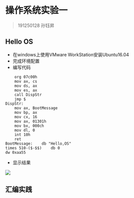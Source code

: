 # 操作系统实验一

> 191250128 孙钰昇

## Hello OS

- 在windows上使用VMware WorkStation安装Ubuntu16.04
- 完成环境配置
- 编写代码

```apl
    org 07c00h
	mov ax, cs
	mov ds, ax
	mov es, ax
	call DispStr
	jmp $
DispStr:
	mov ax, BootMessage
	mov bp, ax
	mov cx, 16
	mov ax, 01301h
	mov bx, 000ch
	mov dl, 0
	int 10h
	ret
BootMessage:	db "Hello,OS"
times 510-($-$$)	db 0
dw 0xaa55
```

- 显示结果

![](C:\Users\rubisco\Desktop\大三笔记\操作系统\作业\hw1\pics\QQ截图20211004171710.png)

## 汇编实践

